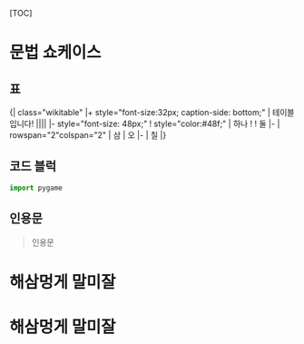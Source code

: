 [TOC]

# 문법 쇼케이스

## 표

{| class="wikitable"
|+ style="font-size:32px; caption-side: bottom;" | 테이블입니다! ||||
|- style="font-size: 48px;"
! style="color:#48f;" | 하나
! 
! 둘
|-
| rowspan="2"colspan="2" | 삼
| 오
|-
| 칠
|}

## 코드 블럭
```python
import pygame
```
## 인용문
> 인용문

# 해삼멍게 말미잘

# 해삼멍게 말미잘